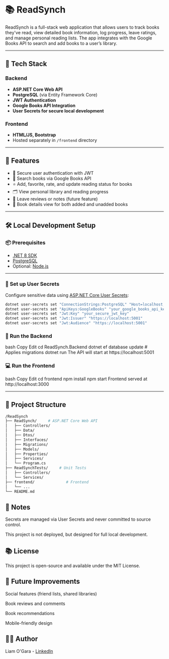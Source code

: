 ﻿# 📚 ReadSynch

ReadSynch is a full-stack web application that allows users to track books they've read, view detailed book information, log progress, leave ratings, and manage personal reading lists. The app integrates with the Google Books API to search and add books to a user’s library.

---

## 🔧 Tech Stack

### Backend
- **ASP.NET Core Web API**
- **PostgreSQL** (via Entity Framework Core)
- **JWT Authentication**
- **Google Books API Integration**
- **User Secrets for secure local development**

### Frontend
- **HTML/JS, Bootstrap**
- Hosted separately in `/frontend` directory

---

## 🚀 Features

- 🔐 Secure user authentication with JWT
- 📖 Search books via Google Books API
- ⭐ Add, favorite, rate, and update reading status for books
- 🗂 View personal library and reading progress
- 📝 Leave reviews or notes (future feature)
- 📄 Book details view for both added and unadded books

---

## 🛠 Local Development Setup

### 📦 Prerequisites

- [.NET 8 SDK](https://dotnet.microsoft.com/download)
- [PostgreSQL](https://www.postgresql.org/)
- Optional: [Node.js](https://nodejs.org/)

---

### 🔐 Set up User Secrets

Configure sensitive data using [ASP.NET Core User Secrets](https://learn.microsoft.com/en-us/aspnet/core/security/app-secrets):

```bash
dotnet user-secrets set "ConnectionStrings:PostgreSQL" "Host=localhost;Database=ReadSynch;Username=postgres;Password=yourpassword"
dotnet user-secrets set "ApiKeys:GoogleBooks" "your_google_books_api_key"
dotnet user-secrets set "Jwt:Key" "your_secure_jwt_key"
dotnet user-secrets set "Jwt:Issuer" "https://localhost:5001"
dotnet user-secrets set "Jwt:Audience" "https://localhost:5001"
```

### 🧪 Run the Backend
bash
Copy
Edit
cd ReadSynch.Backend
dotnet ef database update     # Applies migrations
dotnet run
The API will start at https://localhost:5001

### 💻 Run the Frontend
bash
Copy
Edit
cd frontend
npm install
npm start
Frontend served at http://localhost:3000

---

## 📂 Project Structure
```bash
/ReadSynch
├── ReadSynch/     # ASP.NET Core Web API
│   ├── Controllers/
│   ├── Data/
│   ├── Dtos/
│   ├── Interfaces/
│   ├── Migrations/
│   ├── Models/
│   ├── Properties/
│   ├── Services/
│   └── Program.cs
├── ReadSynchTests/     # Unit Tests
│   ├── Controllers/
│   └── Services/
├── frontend/              # Frontend
│   └── ...
└── README.md
```
## 📌 Notes
Secrets are managed via User Secrets and never committed to source control.

This project is not deployed, but designed for full local development.

## 📚 License
This project is open-source and available under the MIT License.

## 🧠 Future Improvements
Social features (friend lists, shared libraries)

Book reviews and comments

Book recommendations

Mobile-friendly design

## 👨‍💻 Author
Liam O'Gara - [LinkedIn](www.linkedin.com/in/liam-o-gara-85a4502a2)